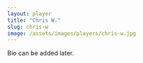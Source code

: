 ```yaml
---
layout: player
title: "Chris W."
slug: chris-w
image: /assets/images/players/chris-w.jpg
---
```

Bio can be added later.
